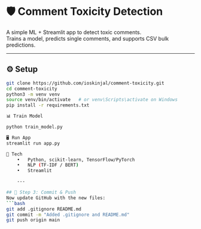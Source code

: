 # 🛡️ Comment Toxicity Detection

A simple ML + Streamlit app to detect toxic comments.  
Trains a model, predicts single comments, and supports CSV bulk predictions.

---

## ⚙️ Setup
```bash
git clone https://github.com/ioskinjal/comment-toxicity.git
cd comment-toxicity
python3 -m venv venv
source venv/bin/activate   # or venv\Scripts\activate on Windows
pip install -r requirements.txt

📊 Train Model

python train_model.py

🖥️ Run App
streamlit run app.py

🚀 Tech
	•	Python, scikit-learn, TensorFlow/PyTorch
	•	NLP (TF-IDF / BERT)
	•	Streamlit

	---

## 🔹 Step 3: Commit & Push
Now update GitHub with the new files:
```bash
git add .gitignore README.md
git commit -m "Added .gitignore and README.md"
git push origin main